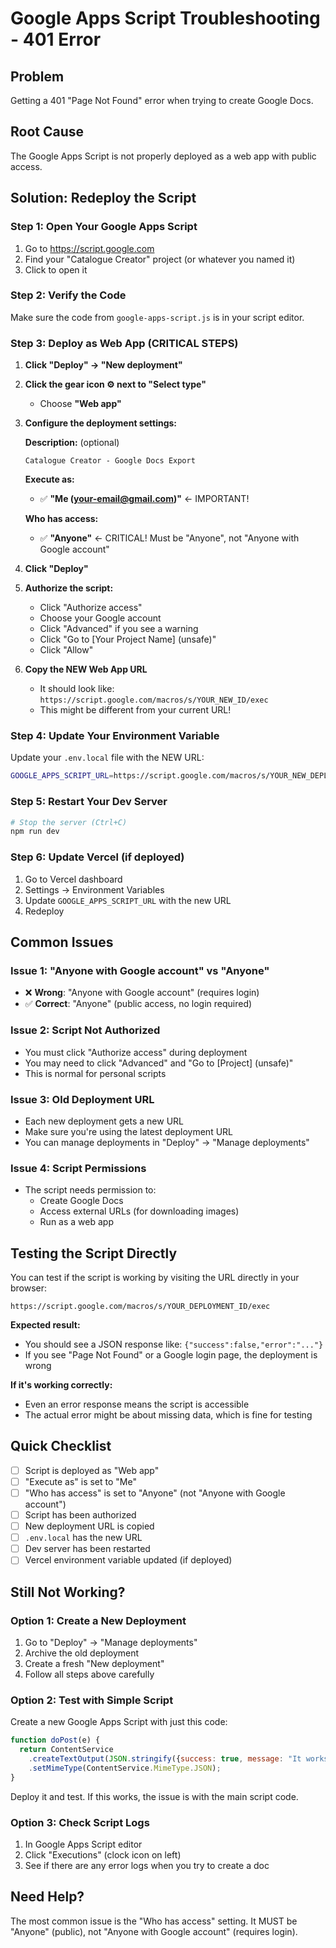 # Google Apps Script Troubleshooting - 401 Error

## Problem
Getting a 401 "Page Not Found" error when trying to create Google Docs.

## Root Cause
The Google Apps Script is not properly deployed as a web app with public access.

## Solution: Redeploy the Script

### Step 1: Open Your Google Apps Script
1. Go to https://script.google.com
2. Find your "Catalogue Creator" project (or whatever you named it)
3. Click to open it

### Step 2: Verify the Code
Make sure the code from `google-apps-script.js` is in your script editor.

### Step 3: Deploy as Web App (CRITICAL STEPS)

1. **Click "Deploy" → "New deployment"**

2. **Click the gear icon ⚙️ next to "Select type"**
   - Choose **"Web app"**

3. **Configure the deployment settings:**
   
   **Description:** (optional)
   ```
   Catalogue Creator - Google Docs Export
   ```

   **Execute as:** 
   - ✅ **"Me (your-email@gmail.com)"** ← IMPORTANT!

   **Who has access:**
   - ✅ **"Anyone"** ← CRITICAL! Must be "Anyone", not "Anyone with Google account"

4. **Click "Deploy"**

5. **Authorize the script:**
   - Click "Authorize access"
   - Choose your Google account
   - Click "Advanced" if you see a warning
   - Click "Go to [Your Project Name] (unsafe)"
   - Click "Allow"

6. **Copy the NEW Web App URL**
   - It should look like: `https://script.google.com/macros/s/YOUR_NEW_ID/exec`
   - This might be different from your current URL!

### Step 4: Update Your Environment Variable

Update your `.env.local` file with the NEW URL:

```bash
GOOGLE_APPS_SCRIPT_URL=https://script.google.com/macros/s/YOUR_NEW_DEPLOYMENT_ID/exec
```

### Step 5: Restart Your Dev Server

```bash
# Stop the server (Ctrl+C)
npm run dev
```

### Step 6: Update Vercel (if deployed)

1. Go to Vercel dashboard
2. Settings → Environment Variables
3. Update `GOOGLE_APPS_SCRIPT_URL` with the new URL
4. Redeploy

## Common Issues

### Issue 1: "Anyone with Google account" vs "Anyone"
- ❌ **Wrong**: "Anyone with Google account" (requires login)
- ✅ **Correct**: "Anyone" (public access, no login required)

### Issue 2: Script Not Authorized
- You must click "Authorize access" during deployment
- You may need to click "Advanced" and "Go to [Project] (unsafe)"
- This is normal for personal scripts

### Issue 3: Old Deployment URL
- Each new deployment gets a new URL
- Make sure you're using the latest deployment URL
- You can manage deployments in "Deploy" → "Manage deployments"

### Issue 4: Script Permissions
- The script needs permission to:
  - Create Google Docs
  - Access external URLs (for downloading images)
  - Run as a web app

## Testing the Script Directly

You can test if the script is working by visiting the URL directly in your browser:

```
https://script.google.com/macros/s/YOUR_DEPLOYMENT_ID/exec
```

**Expected result:**
- You should see a JSON response like: `{"success":false,"error":"..."}`
- If you see "Page Not Found" or a Google login page, the deployment is wrong

**If it's working correctly:**
- Even an error response means the script is accessible
- The actual error might be about missing data, which is fine for testing

## Quick Checklist

- [ ] Script is deployed as "Web app"
- [ ] "Execute as" is set to "Me"
- [ ] "Who has access" is set to "Anyone" (not "Anyone with Google account")
- [ ] Script has been authorized
- [ ] New deployment URL is copied
- [ ] `.env.local` has the new URL
- [ ] Dev server has been restarted
- [ ] Vercel environment variable updated (if deployed)

## Still Not Working?

### Option 1: Create a New Deployment
1. Go to "Deploy" → "Manage deployments"
2. Archive the old deployment
3. Create a fresh "New deployment"
4. Follow all steps above carefully

### Option 2: Test with Simple Script
Create a new Google Apps Script with just this code:

```javascript
function doPost(e) {
  return ContentService
    .createTextOutput(JSON.stringify({success: true, message: "It works!"}))
    .setMimeType(ContentService.MimeType.JSON);
}
```

Deploy it and test. If this works, the issue is with the main script code.

### Option 3: Check Script Logs
1. In Google Apps Script editor
2. Click "Executions" (clock icon on left)
3. See if there are any error logs when you try to create a doc

## Need Help?

The most common issue is the "Who has access" setting. It MUST be "Anyone" (public), not "Anyone with Google account" (requires login).

